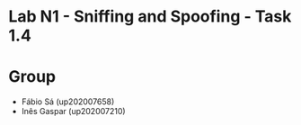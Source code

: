 # Lab N1 - Sniffing and Spoofing - Task 1.4



# Group

- Fábio Sá (up202007658)
- Inês Gaspar (up202007210)